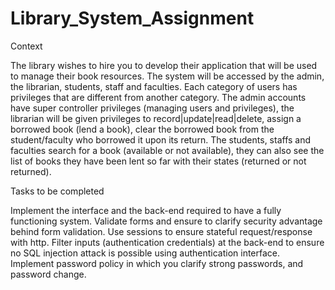 # Library_System_Assignment

Context

The library wishes to hire you to develop their application that will be used to manage their book resources. The system will be accessed by the admin, the librarian, students, staff and faculties. Each category of users has privileges that are different from another category. The admin accounts have super controller privileges (managing users and privileges), the librarian will be given privileges to record|update|read|delete, assign a borrowed book (lend a book), clear the borrowed book from the student/faculty who borrowed it upon its return. The students, staffs and faculties search for a book (available or not available), they can also see the list of books they have been lent so far with their states (returned or not returned).

Tasks to be completed

Implement the interface and the back-end required to have a fully functioning system.
Validate forms and ensure to clarify security advantage behind form validation.
Use sessions to ensure stateful request/response with http.
Filter inputs (authentication credentials) at the back-end to ensure no SQL injection attack is possible using authentication interface.
Implement password policy in which you clarify strong passwords, and password change.
